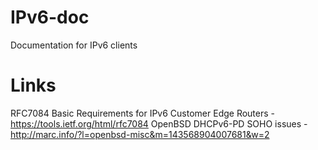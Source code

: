 # IPv6-doc
Documentation for IPv6 clients 

# Links
RFC7084 Basic Requirements for IPv6 Customer Edge Routers - https://tools.ietf.org/html/rfc7084
OpenBSD DHCPv6-PD SOHO issues - http://marc.info/?l=openbsd-misc&m=143568904007681&w=2 
